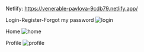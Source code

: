 Netlify: https://venerable-pavlova-9cdb79.netlify.app/

Login-Register-Forgot my password
![login](https://user-images.githubusercontent.com/63410697/212569097-6e1878e0-8ad6-402d-a22a-dd9ecf6e827d.png)

Home
![home](https://user-images.githubusercontent.com/63410697/212569104-06e923ea-e83d-45dc-aa39-d4728a513a43.png)

Profile
![profile](https://user-images.githubusercontent.com/63410697/212569117-0d8662e9-9d2a-426f-a4b3-5a4464784683.png)

